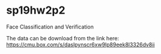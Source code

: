 # sp19hw2p2
Face Classification and Verification


The data can be download from the link here:
https://cmu.box.com/s/daslpynscr6xw9lp89eek8l3326dv8ii
